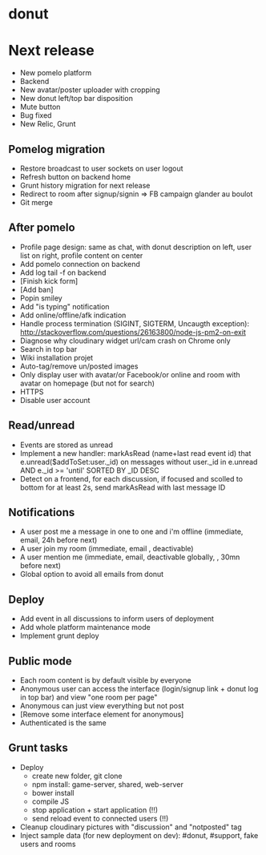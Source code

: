 donut
====

# Next release
- New pomelo platform
- Backend
- New avatar/poster uploader with cropping
- New donut left/top bar disposition
- Mute button
- Bug fixed
- New Relic, Grunt

## Pomelog migration
* Restore broadcast to user sockets on user logout
* Refresh button on backend home
* Grunt history migration for next release
* Redirect to room after signup/signin => FB campaign glander au boulot
* Git merge

## After pomelo
* Profile page design: same as chat, with donut description on left, user list on right, profile content on center
* Add pomelo connection on backend
* Add log tail -f on backend
* [Finish kick form]
* [Add ban]
* Popin smiley
* Add "is typing" notification
* Add online/offline/afk indication
* Handle process termination (SIGINT, SIGTERM, Uncaugth exception): http://stackoverflow.com/questions/26163800/node-js-pm2-on-exit
* Diagnose why cloudinary widget url/cam crash on Chrome only
* Search in top bar
* Wiki installation projet
* Auto-tag/remove un/posted images
* Only display user with avatar/or Facebook/or online and room with avatar on homepage (but not for search)
* HTTPS
* Disable user account

## Read/unread
* Events are stored as unread
* Implement a new handler: markAsRead (name+last read event id) that e.unread($addToSet:user._id) on messages without user._id in e.unread AND e._id >= 'until' SORTED BY _ID DESC
* Detect on a frontend, for each discussion, if focused and scolled to bottom for at least 2s, send markAsRead with last message ID

## Notifications
* A user post me a message in one to one and i'm offline (immediate, email, 24h before next)
* A user join my room (immediate, email , deactivable)
* A user mention me (immediate, email, deactivable globally, , 30mn before next)
* Global option to avoid all emails from donut

## Deploy
* Add event in all discussions to inform users of deployment
* Add whole platform maintenance mode
* Implement grunt deploy

## Public mode
* Each room content is by default visible by everyone
* Anonymous user can access the interface (login/signup link + donut log in top bar) and view "one room per page"
* Anonymous can just view everything but not post
* [Remove some interface element for anonymous]
* Authenticated is the same

## Grunt tasks
- Deploy
  - create new folder, git clone
  - npm install: game-server, shared, web-server
  - bower install
  - compile JS
  - stop application + start application (!!)
  - send reload event to connected users (!!)
- Cleanup cloudinary pictures with "discussion" and "notposted" tag
- Inject sample data (for new deployment on dev): #donut, #support, fake users and rooms